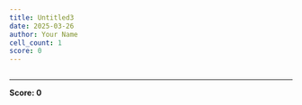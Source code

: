 ```yaml
---
title: Untitled3
date: 2025-03-26
author: Your Name
cell_count: 1
score: 0
---
```


```python

```


---
**Score: 0**